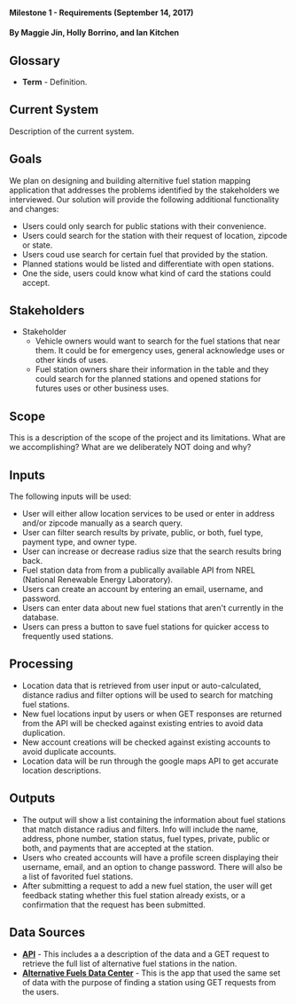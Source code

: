 #### Milestone 1 - Requirements (September 14, 2017)
#### By Maggie Jin, Holly Borrino, and Ian Kitchen 



## Glossary

* __Term__ - Definition.


## Current System

Description of the current system.


## Goals

We plan on designing and building alternitive fuel station mapping application that addresses the problems identified by the stakeholders we interviewed. Our solution will provide the following additional functionality and changes:
* Users could only search for public stations with their convenience.
* Users could search for the station with their request of location, zipcode or state.
* Users coud use search for certain fuel that provided by the station. 
* Planned stations would be listed and differentiate with open stations.
* One the side, users could know what kind of card the stations could accept.


## Stakeholders

* Stakeholder
    * Vehicle owners would want to search for the fuel stations that near them. It could be for emergency uses, general acknowledge uses or other kinds of uses.
    * Fuel station owners share their information in the table and they could search for the planned stations and opened stations for futures uses or other business uses. 
    
    
## Scope

This is a description of the scope of the project and its limitations. What are we accomplishing? What are we deliberately NOT doing and why?


## Inputs

The following inputs will be used:

* User will either allow location services to be used or enter in address and/or zipcode manually as a search query.
* User can filter search results by private, public, or both, fuel type, payment type, and owner type.
* User can increase or decrease radius size that the search results bring back.
* Fuel station data from from a publically available API from NREL (National Renewable Energy Laboratory).
* Users can create an account by entering an email, username, and password.
* Users can enter data about new fuel stations that aren't currently in the database.
* Users can press a button to save fuel stations for quicker access to frequently used stations.


## Processing

* Location data that is retrieved from user input or auto-calculated, distance radius and filter options will be used to search for matching fuel stations.
* New fuel locations input by users or when GET responses are returned from the API will be checked against existing entries to avoid data duplication.
* New account creations will be checked against existing accounts to avoid duplicate accounts.
* Location data will be run through the google maps API to get accurate location descriptions.


## Outputs

* The output will show a list containing the information about fuel stations that match distance radius and filters. Info will include the name, address, phone number, station status, fuel types, private, public or both, and payments that are accepted at the station.
* Users who created accounts will have a profile screen displaying their username, email, and an option to change password. There will also be a list of favorited fuel stations.
* After submitting a request to add a new fuel station, the user will get feedback stating whether this fuel station already exists, or a confirmation that the request has been submitted.


## Data Sources

* __[API](https://developer.nrel.gov/docs/transportation/alt-fuel-stations-v1/all/)__ - This includes a a description of the data and a GET request to retrieve the full list of alternative fuel stations in the nation.
* __[Alternative Fuels Data Center](http://bit.ly/2eZh0EH)__ - This is the app that used the same set of data with the purpose of finding a station using GET requests from the users.
